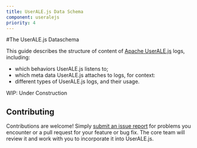 ```yaml
---
title: UserALE.js Data Schema
component: useralejs
priority: 4
---
```


#The UserALE.js Dataschema

This guide describes the structure of content of [Apache UserALE.js](https://github.com/apache/incubator-flagon-useralejs) logs, including:
 * which behaviors UserALE.js listens to;
 * which meta data UserALE.js attaches to logs, for context:
 * different types of UserALE.js logs, and their usage.

WIP: Under Construction


## Contributing



Contributions are welcome!  Simply [submit an issue report](https://issues.apache.org/jira/browse/FLAGON) for problems you encounter or a pull request for your feature or bug fix.  The core team will review it and work with you to incorporate it into UserALE.js.